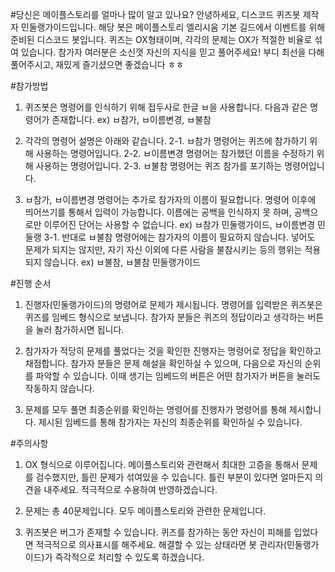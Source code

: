 #당신은 메이플스토리를 얼마나 많이 알고 있나요? 
안녕하세요, 디스코드 퀴즈봇 제작자 민둘랭가이드입니다. 해당 봇은 메이플스토리 엘리시움 기본 길드에서 이벤트를 위해 준비된 디스코드 봇입니다. 퀴즈는 OX형태이며, 각각의 문제는 OX가 적절한 비율로 섞여 있습니다. 참가자 여러분은 소신껏 자신의 지식을 믿고 풀어주세요! 부디 최선을 다해 풀어주시고, 재밌게 즐기셨으면 좋겠습니다 ㅎㅎ

#참가방법
1. 퀴즈봇은 명령어를 인식하기 위해 접두사로 한글 ㅂ을 사용합니다. 다음과 같은 명령어가 존재합니다.
ex) ㅂ참가, ㅂ이름변경, ㅂ불참

2. 각각의 명령어 설명은 아래와 같습니다.
2-1. ㅂ참가 명령어는 퀴즈에 참가하기 위해 사용하는 명령어입니다.
2-2. ㅂ이름변경 명령어는 참가했던 이름을 수정하기 위해 사용하는 명령어입니다.
2-3. ㅂ불참 명령어는 퀴즈 참가를 포기하는 명령어입니다.

3. ㅂ참가, ㅂ이름변경 명령어는 추가로 참가자의 이름이 필요합니다. 명령어 이후에 띄어쓰기를 통해서 입력이 가능합니다. 이름에는 공백을 인식하지 못 하며, 공백으로만 이루어진 단어는 사용할 수 없습니다.
ex) ㅂ참가 민둘랭가이드, ㅂ이름변경 민둘랭
3-1. 반대로 ㅂ불참 명령어에는 참가자의 이름이 필요하지 않습니다. 넣어도 문제가 되지는 않지만, 자기 자신 이외에 다른 사람을 불참시키는 등의 행위는 적용되지 않습니다.
ex) ㅂ불참, ㅂ불참 민둘랭가이드

#진행 순서
1. 진행자(민둘랭가이드)의 명령어로 문제가 제시됩니다. 명령어를 입력받은 퀴즈봇은 퀴즈를 임베드 형식으로 보냅니다. 참가자 분들은 퀴즈의 정답이라고 생각하는 버튼을 눌러 참가하시면 됩니다. 

2. 참가자가 적당히 문제를 풀었다는 것을 확인한 진행자는 명령어로 정답을 확인하고 채점합니다. 참가자 분들은 문제 해설을 확인하실 수 있으며, 다음으로 자신의 순위를 파악할 수 있습니다. 이때 생기는 임베드의 버튼은 어떤 참가자가 버튼을 눌러도 작동하지 않습니다.

3. 문제를 모두 풀면 최종순위를 확인하는 명령어를 진행자가 명령어를 통해 제시합니다. 제시된 임베드를 통해 참가자는 자신의 최종순위를 확인하실 수 있습니다.

#주의사항
1. OX 형식으로 이루어집니다. 메이플스토리와 관련해서 최대한 고증을 통해서 문제를 검수했지만, 틀린 문제가 섞여있을 수 있습니다. 틀린 부분이 있다면 얼마든지 의견을 내주세요. 적극적으로 수용하여 반영하겠습니다.

2. 문제는 총 40문제입니다. 모두 메이플스토리와 관련한 문제입니다.

3. 퀴즈봇은 버그가 존재할 수 있습니다. 퀴즈를 참가하는 동안 자신이 피해를 입었다면 적극적으로 의사표시를 해주세요. 해결할 수 있는 상태라면 봇 관리자(민둘랭가이드)가 즉각적으로 처리할 수 있도록 하겠습니다.